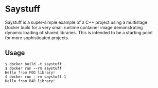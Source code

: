 # Saystuff

Saystuff is a super-simple example of a C++ project using a multistage Docker build for a very small runtime container image demonstrating dynamic loading of shared libraries. This is intended to be a starting point for more sophisticated projects.

## Usage
```
$ docker build -t saystuff .
$ docker run --rm saystuff
Hello from FOO library!
$ docker run --rm saystuff 1
Hello from BAR library!
```